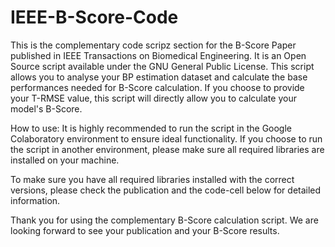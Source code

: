 # IEEE-B-Score-Code

This is the complementary code scripz section for the B-Score Paper published in IEEE Transactions on Biomedical Engineering. It is an Open Source script available under the GNU General Public License.
This script allows you to analyse your BP estimation dataset and calculate the base performances needed for B-Score calculation. If you choose to provide your T-RMSE value, this script will directly allow you to calculate your model's B-Score.

How to use:
It is highly recommended to run the script in the Google Colaboratory environment to ensure ideal functionality. If you choose to run the script in another environment, please make sure all required libraries are installed on your machine.

To make sure you have all required libraries installed with the correct versions, please check the publication and the code-cell below for detailed information.

Thank you for using the complementary B-Score calculation script. We are looking forward to see your publication and your B-Score results.
